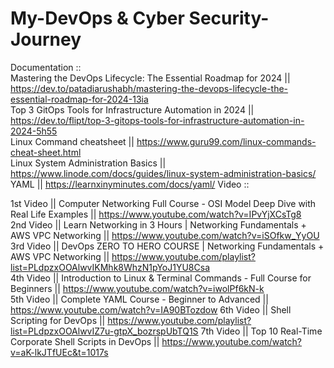 # My-DevOps & Cyber Security-Journey

Documentation ::  <br>
Mastering the DevOps Lifecycle: The Essential Roadmap for 2024 || https://dev.to/patadiarushabh/mastering-the-devops-lifecycle-the-essential-roadmap-for-2024-13ia <br>
Top 3 GitOps Tools for Infrastructure Automation in 2024 || https://dev.to/flipt/top-3-gitops-tools-for-infrastructure-automation-in-2024-5h55 <br>
Linux Command cheatsheet || https://www.guru99.com/linux-commands-cheat-sheet.html <br>
Linux System Administration Basics || https://www.linode.com/docs/guides/linux-system-administration-basics/ <br>
YAML || https://learnxinyminutes.com/docs/yaml/
Video :: <br>

1st Video || Computer Networking Full Course - OSI Model Deep Dive with Real Life Examples || https://www.youtube.com/watch?v=IPvYjXCsTg8 <br>
2nd Video || Learn Networking in 3 Hours | Networking Fundamentals + AWS VPC Networking || https://www.youtube.com/watch?v=iSOfkw_YyOU <br>
3rd Video || DevOps ZERO TO HERO COURSE | Networking Fundamentals + AWS VPC Networking || https://www.youtube.com/playlist?list=PLdpzxOOAlwvIKMhk8WhzN1pYoJ1YU8Csa <br>
4th Video || Introduction to Linux & Terminal Commands - Full Course for Beginners || https://www.youtube.com/watch?v=iwolPf6kN-k <br>
5th Video || Complete YAML Course - Beginner to Advanced || https://www.youtube.com/watch?v=IA90BTozdow
6th Video || Shell Scripting for DevOps || https://www.youtube.com/playlist?list=PLdpzxOOAlwvIZ7u-gtpX_bozrspUbTQ1S
7th Video || Top 10 Real-Time Corporate Shell Scripts in DevOps || https://www.youtube.com/watch?v=aK-lkJTfUEc&t=1017s

